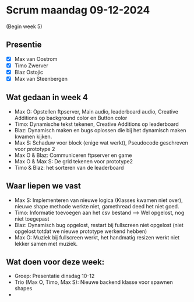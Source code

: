 # Scrum maandag 09-12-2024
(Begin week 5)

## Presentie
- [x] Max van Oostrom
- [x] Timo Zwerver
- [x] Blaz Ostojic
- [x] Max van Steenbergen

## Wat gedaan in week 4
- Max O: Opstellen ftpserver, Main audio, leaderboard audio, Creative Additions op background color en Button color
- Timo: Dynamische tekst tekenen, Creative Additions op leaderboard
- Blaz: Dynamisch maken en bugs oplossen die bij het dynamisch maken kwamen kijken.
- Max S: Schaduw voor block (enige wat werkt), Pseudocode geschreven voor prototype 2
- Max O & Blaz: Communiceren ftpserver en game
- Max O & Max S: De grid tekenen voor prototype2
- Timo & Blaz: het sorteren van de leaderboard 

## Waar liepen we vast
- Max S: Implementeren van nieuwe logica (Klasses kwamen niet over), nieuwe shape methode werkte niet, gamethread deed het niet goed.
- Timo: Informatie toevoegen aan het csv bestand --> Wel opgelost, nog niet toegepast
- Blaz: Dynamisch bug opgelost, restart bij fullscreen niet opgelost (niet opgelost totdat we nieuwe prototype werkend hebben)
- Max O: Muziek bij fullscreen werkt, het handmatig resizen werkt niet lekker samen met muziek.

## Wat doen voor deze week:
- Groep: Presentatie dinsdag 10-12
- Trio (Max O, Timo, Max S): Nieuwe backend klasse voor spawnen shapes
- 